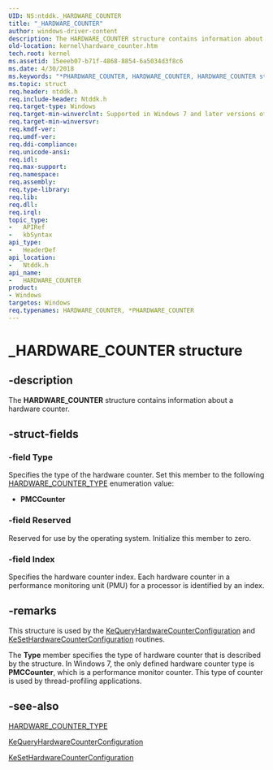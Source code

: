 ```yaml
---
UID: NS:ntddk._HARDWARE_COUNTER
title: "_HARDWARE_COUNTER"
author: windows-driver-content
description: The HARDWARE_COUNTER structure contains information about a hardware counter.
old-location: kernel\hardware_counter.htm
tech.root: kernel
ms.assetid: 15eeeb07-b71f-4868-8854-6a5034d3f8c6
ms.date: 4/30/2018
ms.keywords: "*PHARDWARE_COUNTER, HARDWARE_COUNTER, HARDWARE_COUNTER structure [Kernel-Mode Driver Architecture], PHARDWARE_COUNTER, PHARDWARE_COUNTER structure pointer [Kernel-Mode Driver Architecture], _HARDWARE_COUNTER, kernel.hardware_counter, kstruct_b_3e230097-13da-4e6b-bb89-baf3563c3570.xml, ntddk/HARDWARE_COUNTER, ntddk/PHARDWARE_COUNTER"
ms.topic: struct
req.header: ntddk.h
req.include-header: Ntddk.h
req.target-type: Windows
req.target-min-winverclnt: Supported in Windows 7 and later versions of Windows.
req.target-min-winversvr: 
req.kmdf-ver: 
req.umdf-ver: 
req.ddi-compliance: 
req.unicode-ansi: 
req.idl: 
req.max-support: 
req.namespace: 
req.assembly: 
req.type-library: 
req.lib: 
req.dll: 
req.irql: 
topic_type:
-	APIRef
-	kbSyntax
api_type:
-	HeaderDef
api_location:
-	Ntddk.h
api_name:
-	HARDWARE_COUNTER
product:
- Windows
targetos: Windows
req.typenames: HARDWARE_COUNTER, *PHARDWARE_COUNTER
---
```


# _HARDWARE_COUNTER structure


## -description


The <b>HARDWARE_COUNTER</b> structure contains information about a hardware counter. 


## -struct-fields




### -field Type

Specifies the type of the hardware counter. Set this member to the following <a href="https://msdn.microsoft.com/library/windows/hardware/ff546991">HARDWARE_COUNTER_TYPE</a> enumeration value:

<ul>
<li>
<b>PMCCounter</b>

</li>
</ul>

### -field Reserved

Reserved for use by the operating system. Initialize this member to zero. 


### -field Index

Specifies the hardware counter index. Each hardware counter in a performance monitoring unit (PMU) for a processor is identified by an index.


## -remarks



This structure is used by the <a href="https://msdn.microsoft.com/library/windows/hardware/ff553014">KeQueryHardwareCounterConfiguration</a> and <a href="https://msdn.microsoft.com/library/windows/hardware/ff553257">KeSetHardwareCounterConfiguration</a> routines. 

The <b>Type</b> member specifies the type of hardware counter that is described by the structure. In Windows 7, the only defined hardware counter type is <b>PMCCounter</b>, which is a performance monitor counter. This type of counter is used by thread-profiling applications. 




## -see-also




<a href="https://msdn.microsoft.com/library/windows/hardware/ff546991">HARDWARE_COUNTER_TYPE</a>



<a href="https://msdn.microsoft.com/library/windows/hardware/ff553014">KeQueryHardwareCounterConfiguration</a>



<a href="https://msdn.microsoft.com/library/windows/hardware/ff553257">KeSetHardwareCounterConfiguration</a>
 

 

